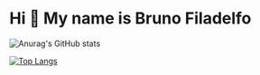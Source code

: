 Hi 👋 My name is Bruno Filadelfo
==========================

![Anurag's GitHub stats](https://github-readme-stats.vercel.app/api?username=Bruno-Filadelfo&theme=tokyonight&show_icons=true)

[![Top Langs](https://github-readme-stats.vercel.app/api/top-langs/?username=anuraghazra&layout=compact)](https://github.com/Bruno-Filadelfo/github-readme-stats)
